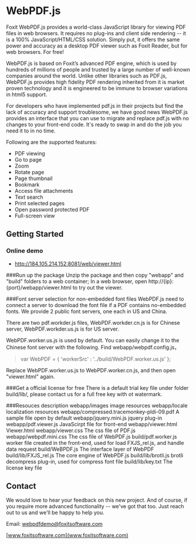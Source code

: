 # WebPDF.js

Foxit WebPDF.js provides a world-class JavaScript library for viewing PDF files in web browsers. It requires no plug-ins and client side rendering -- it is a 100% JavaScript/HTML/CSS solution. Simply put, it offers the same power and accuracy as a desktop PDF viewer such as Foxit Reader, but for web browsers. For free!

WebPDF.js is based on Foxit’s advanced PDF engine, which is used by hundreds of millions of people and trusted by a large number of well-known companies around the world. Unlike other libraries such as PDF.js, WebPDF.js provides high fidelity PDF rendering inherited from it is market proven technology and it is engineered to be immune to browser variations in html5 support.

For developers who have implemented pdf.js in their projects but find the lack of accuracy and support troublesome, we have good news WebPDF.js provides an interface that you can use to migrate and replace pdf.js with no changes to your front-end code. It's ready to swap in and do the job you need it to in no time.

Following are the supported features:

- PDF viewing
- Go to page
- Zoom 
- Rotate page
- Page thumbnail
- Bookmark
- Access file attachments
- Text search
- Print selected pages
- Open password protected PDF
- Full-screen view
 


## Getting Started

### Online demo

+ http://184.105.214.152:8081/web/viewer.html

###Run up the package
   Unzip the package and then copy "webapp" and "build" folders to a web container;
   In a web browser, open http://{ip}:{port}/webapp/viewer.html to try out the viewer.
   
###Font server selection for non-embedded font files
WebPDF.js need to connect a server to download the font file if a PDF contains no-embedded fonts. We provide 2 public font servers, one each in US and China.

There are two pdf.workder.js files, WebPDF.workder.cn.js is for Chinese server, WebPDF.workder.us.js is for US server.

WebPDF.worker.us.js is used by default. You can easily change it to the Chinese font server with the following.
Find webapp/webpdf.config.js，

>    var WebPDF = {
    'workerSrc' : '../build/WebPDF.worker.us.js'
   };

 Replace WebPDF.worker.us.js to WebPDF.worker.cn.js, and then open "viewer.html" again.

###Get a official license for free
There is a default trial key file under folder build/lib/, please contact us for a full free key with ot watermark.

###Resouces description
    webapp/images		             image resources
    webapp/locale		             localization resources
    webapp/compressed.tracemonkey-pldi-09.pdf   A sample file open by default
    webapp/jquery.mini.js            jquery plug-in
    webapp/pdf.viewer.js             JavaScirpt file for front-end
    webapp/viewer.html	             Viewer.html
    webapp/viewer.css	             The css file of PDF.js
    webapp/webpdf.mini.css	         The css file of WebPDF.js
    build/pdf.worker.js              worker file created in the front-end, used for load FXJS_rel.js, and handle data request
    build/WeBPDF.js                  The interface layer of WebPDF
    build/lib/FXJS_rel.js            The core engine of WebPDF.js
    build/lib/brotli.js              brotli decompress plug-in, used for compress font file
    build/lib/key.txt                The license key file



## Contact

We would love to hear your feedback on this new project. And of course, if you require more advanced functionality -- we've got that too. Just reach out to us and we'll be happy to help you.

Email: <webpdfdemo@foxitsoftware.com>

[www.foxitsoftware.com](www.foxitsoftware.com)
